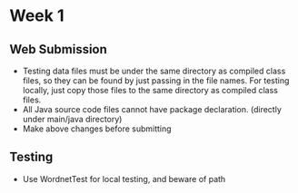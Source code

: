 # Week 1
## Web Submission
- Testing data files must be under the same directory as compiled class files, so they can
be found by just passing in the file names. For testing locally, just copy those files to the same directory as compiled
class files.
- All Java source code files cannot have package declaration. (directly under main/java directory)
- Make above changes before submitting

## Testing
- Use WordnetTest for local testing, and beware of path